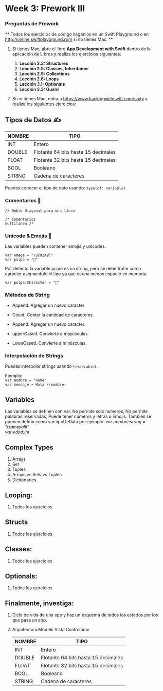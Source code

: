 # Week 3: Prework III

### Preguntas de Prework

\*\* Todos los ejercicios de código háganlos en un Swift Playground o en http://online.swiftplayground.run/ si no tienes Mac. \*\*

1. Si tienes Mac, abre el libro **App Development with Swift** dentro de la aplicación de Libros y realiza los ejercicios siguientes:

   1. **Lección 2.3: Structures**
   2. **Lección 2.5: Classes, Inheritance**
   3. **Lección 2.5: Collections**
   4. **Lección 2.6: Loops**
   5. **Lección 3.1: Optionals**
   6. **Lección 3.3: Guard**

2. Si no tienes Mac, entra a https://www.hackingwithswift.com/sixty y realiza los siguientes ejercicios:

## Tipos de Datos ✍️

| NOMBRE | TIPO                                |
| ------ | ----------------------------------- |
| INT    | Entero                              |
| DOUBLE | Flotante 64 bits hasta 15 decimales |
| FLOAT  | Flotante 32 bits hasta 15 decimales |
| BOOL   | Booleano                            |
| STRING | Cadena de caracteres                |

Puedes conocer el tipo de dato usando:
`type(of: variable)`

### Comentarios 📝

`// Doble Diagonal para una línea`

`/* Comentarios`  
`multilínea /*`

### Unicode & Emojis 🔮

Las variables pueden contener emojis y unicodes.

`var omega = "\u{03A9}"`  
`var pulpo = "🐙"`

Por defecto la variable pulpo es un string, pero se debe tratar como caracter asignandole el tipo ya que ocupa menos espacio en memoria.

`var pulpo:Character = "🐙"`

### Métodos de String

- Append. Agregar un nuevo caracter

- Count. Contar la cantidad de caracteres.

- Append. Agregar un nuevo caracter.

- upperCased. Convierte a mayúsculas

- LoweCased. Convierte a minúsculas.

### Interpolación de Strings

Puedes interpolar strings usando `\(variable)`.

Ejemplo:  
`var nombre = "Hame"`  
`var mensaje = Hola \(nombre)`

## Variables

Las variables se definen con var.
No permite solo numeros, No permite palabras reservadas, Puede tener números y letras o Emojis.
Tambien se pueden definir como var:tipoDeDato por ejemplo:
_var nombre:string = "Hameyalli"_  
_var edad:Int_

## **Complex Types**

1. Arrays
2. Set
3. Tuples
4. Arrays vs Sets vs Tuples
5. Dictionaries

## **Looping**:

1. Todos los ejercicios

## **Structs**

1. Todos los ejercicios

## **Classes**:

1. Todos los ejercicios

## **Optionals**:

1. Todos los ejercicios

## Finalmente, investiga:

1.  Ciclo de vida de una app y haz un esquema de todos los estados por los que pasa un app.
2.  Arquitectura Modelo Vista Controlador

    | NOMBRE | TIPO                                |
    | ------ | ----------------------------------- |
    | INT    | Entero                              |
    | DOUBLE | Flotante 64 bits hasta 15 decimales |
    | FLOAT  | Flotante 32 bits hasta 15 decimales |
    | BOOL   | Booleano                            |
    | STRING | Cadena de caracteres                |
